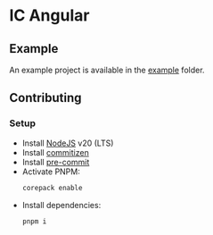 # IC Angular

## Example

An example project is available in the [example](./example/README.md) folder.

## Contributing

### Setup

- Install [NodeJS](https://nodejs.org/en) v20 (LTS)
- Install [commitizen](https://commitizen-tools.github.io/commitizen/)
- Install [pre-commit](https://pre-commit.com/)
- Activate PNPM:
  ```bash
  corepack enable
  ```
- Install dependencies:
  ```bash
  pnpm i
  ```
